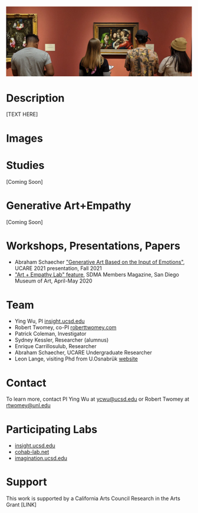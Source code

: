 ![Image](assets/art_empathy_logo.jpg)
# Description

[TEXT HERE]

# Images

<!--
<div class="embed-youtube">
<iframe width="560" height="315" src="https://www.youtube.com/embed/oZYu1BHwKpI" title="YouTube video player" frameborder="0" allow="accelerometer; autoplay; clipboard-write; encrypted-media; gyroscope; picture-in-picture" allowfullscreen></iframe>
</div>

Demonstration from the [SD CSTA](https://csta.ucsd.edu/) Happy Hour, November 18, 2021, featuring Timothy Wood.

<div class="embed-youtube">
<iframe width="560" height="315" src="https://www.youtube.com/embed/-QucxZofqvs" title="YouTube video player" frameborder="0" allow="accelerometer; autoplay; clipboard-write; encrypted-media; gyroscope; picture-in-picture" allowfullscreen></iframe>
</div>

Demonstration of the Whiteboard and Gestural interface from the UCSD Design Innovation Building dedication November 18, 2021, featuring Tommy Sharkey.

<div class="embed-youtube">
  <iframe width="560" height="315" src="https://www.youtube.com/embed/2Dbk7BSQOII?t=2176" title="YouTube video player" frameborder="0" allow="accelerometer; autoplay; clipboard-write; encrypted-media; gyroscope; picture-in-picture" allowfullscreen></iframe>
</div>
 -->
 
# Studies

[Coming Soon]

# Generative Art+Empathy

[Coming Soon]

# Workshops, Presentations, Papers
- Abraham Schaecher ["Generative Art Based on the Input of Emotions"](https://drive.google.com/file/d/1iJKACKFgsaugdGessFOjrSw332WmAsPo/view?usp=sharing), UCARE 2021 presentation, Fall 2021
- ["Art + Empathy Lab" feature](https://drive.google.com/file/d/1ryMxhuMBpu7ZlP_TtnH7EVYjC7b3qCzC/view?usp=sharing), SDMA Members Magazine, San Diego Museum of Art, April-May 2020

# Team
- Ying Wu, PI [insight.ucsd.edu](https://insight.ucsd.edu)
- Robert Twomey, co-PI [roberttwomey.com](https://roberttwomey.com)
- Patrick Coleman, Investigator
- Sydney Kessler, Researcher (alumnus)
- Enrique Carrillosulub, Researcher
- Abraham Schaecher, UCARE Undergraduate Researcher
- Leon Lange, visiting Phd from U.Osnabrük [website](https://www.psychologie-cms.uni-osnabrueck.de/institut/mitarbeiterverzeichnis.html?module=TemplatePersondetails&target=14827&source=14827&config_id=222b0a1a67ec3b10e56bf6ec76c2a2be&range_id=9ae3b681c2e2b51c20fd3b31756a5dd4&username=leolange&group_id=e5236ecce784b16f71e2261d6faaf8a5)

# Contact
To learn more, contact PI Ying Wu at [ycwu@ucsd.edu](mailto:ycwu@ucsd.edu) or Robert Twomey at [rtwomey@unl.edu](mailto:rtwomey@unl.edu)

# Participating Labs

- [insight.ucsd.edu](https://insight.ucsd.edu)
- [cohab-lab.net](http://cohab-lab.net)
- [imagination.ucsd.edu](http://imagination.ucsd.edu)

# Support

This work is supported by a California Arts Council Research in the Arts Grant [LINK]
